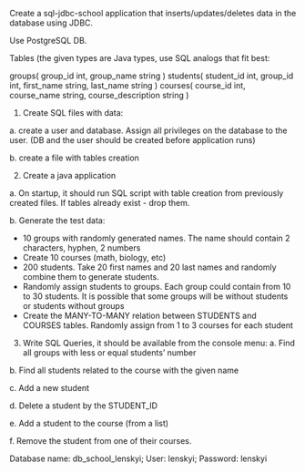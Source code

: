 Create a sql-jdbc-school application  that inserts/updates/deletes data in the database using JDBC.

Use PostgreSQL DB.

Tables (the given types are Java types, use SQL analogs that fit best:

groups(
	group_id int,
	group_name string
)
students(
	student_id int,
	group_id int,
	first_name string,
	last_name string
)
courses(
	course_id int,
	course_name string,
	course_description string
)
1. Create SQL files with data:

a. create a user and database. Assign all privileges on the database to the user. (DB and the user should be created before application runs)

b. create a file with tables creation

2. Create a java application

a. On startup, it should run SQL script with table creation from previously created files. If tables already exist - drop them.

b. Generate the test data:
* 10 groups with randomly generated names. The name should contain 2 characters, hyphen, 2 numbers
* Create 10 courses (math, biology, etc)
* 200 students. Take 20 first names and 20 last names and randomly combine them to generate students.
* Randomly assign students to groups. Each group could contain from 10 to 30 students. It is possible that some groups will be without students or students without groups
* Create the MANY-TO-MANY relation  between STUDENTS and COURSES tables. Randomly assign from 1 to 3 courses for each student
3. Write SQL Queries, it should be available from the console menu:
a. Find all groups with less or equal students’ number

b. Find all students related to the course with the given name

c. Add a new student

d. Delete a student by the STUDENT_ID

e. Add a student to the course (from a list)

f. Remove the student from one of their courses.

Database name: db_school_lenskyi; User: lenskyi; Password: lenskyi
